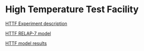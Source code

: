# High Temperature Test Facility

[HTTF Experiment description](htgr/httf/facility_and_transient_description.md)

[HTTF RELAP-7 model](htgr/httf/httf_multiapp_model.md)

[HTTF model results](htgr/httf/httf_multiapp_results.md)